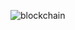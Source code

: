 ![blockchain](https://www.ojbk.fun/Vue%E6%80%A7%E8%83%BD%E4%BC%98%E5%8C%96%E6%8C%87%E5%8D%97.png "Vue项目优化指南")